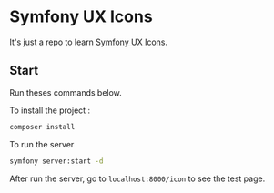 # Symfony UX Icons

It's just a repo to learn [Symfony UX Icons](https://ux.symfony.com/icons).

## Start

Run theses commands below.

To install the project : 

```bash
composer install
```

To run the server

```bash
symfony server:start -d
```

After run the server, go to `localhost:8000/icon` to see the test page.
